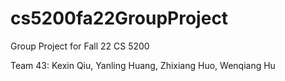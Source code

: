 # cs5200fa22GroupProject
 Group Project for Fall 22 CS 5200

Team 43: Kexin Qiu, Yanling Huang, Zhixiang Huo, Wenqiang Hu
